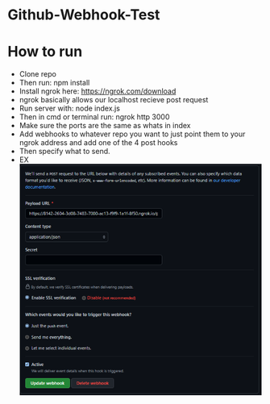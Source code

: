 # Github-Webhook-Test

# How to run

- Clone repo
- Then run: npm install
- Install ngrok here: https://ngrok.com/download
- ngrok basically allows our localhost recieve post request
- Run server with: node index.js
- Then in cmd or terminal run: ngrok http 3000
- Make sure the ports are the same as whats in index
- Add webhooks to whatever repo you want to just point them to your ngrok address and add one of the 4 post hooks
- Then specify what to send.
- EX ![Alt](/9939681eb2c1d5871010548b3a0fa139.png "Push event hook targeted to the ngrok /push endpoint")



